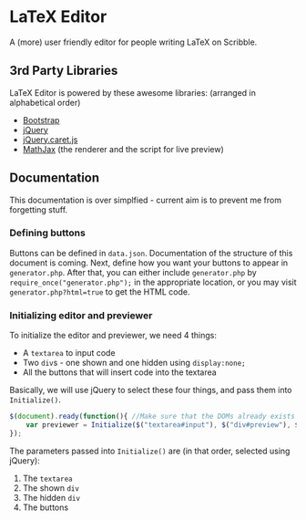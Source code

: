 # LaTeX Editor
A (more) user friendly editor for people writing LaTeX on Scribble.

## 3rd Party Libraries
LaTeX Editor is powered by these awesome libraries: (arranged in alphabetical order)

- [Bootstrap](http://getbootstrap.com/)
- [jQuery](http://jquery.com/)
- [jQuery.caret.js](https://github.com/garyharan/jQuery-caret-utilities)
- [MathJax](http://www.mathjax.org/) (the renderer and the script for live preview)

## Documentation
This documentation is over simplfied - current aim is to prevent me from forgetting stuff.

### Defining buttons
Buttons can be defined in `data.json`. Documentation of the structure of this document is coming. Next, define how you want your buttons to appear in `generator.php`. After that, you can either include `generator.php` by `require_once("generator.php");` in the appropriate location, or you may visit `generator.php?html=true` to get the HTML code.

### Initializing editor and previewer
To initialize the editor and previewer, we need 4 things:

- A `textarea` to input code
- Two `div`s - one shown and one hidden using `display:none;`
- All the buttons that will insert code into the textarea

Basically, we will use jQuery to select these four things, and pass them into `Initialize()`.

```javascript
$(document).ready(function(){ //Make sure that the DOMs already exists when calling Initialize()
	var previewer = Initialize($("textarea#input"), $("div#preview"), $("div#buffer"), $(".insert-latex"));
});
```

The parameters passed into `Initialize()` are (in that order, selected using jQuery):

1. The `textarea`
2. The shown `div`
3. The hidden `div`
4. The buttons